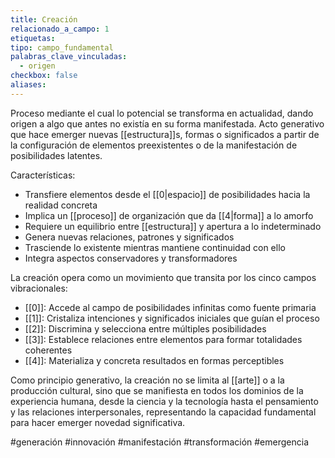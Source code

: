 ```yaml
---
title: Creación
relacionado_a_campo: 1
etiquetas: 
tipo: campo_fundamental
palabras_clave_vinculadas:
  - origen
checkbox: false
aliases:
---
```


Proceso mediante el cual lo potencial se transforma en actualidad, dando origen a algo que antes no existía en su forma manifestada. Acto generativo que hace emerger nuevas [[estructura]]s, formas o significados a partir de la configuración de elementos preexistentes o de la manifestación de posibilidades latentes.

Características:
- Transfiere elementos desde el [[0|espacio]] de posibilidades hacia la realidad concreta
- Implica un [[proceso]] de organización que da [[4|forma]] a lo amorfo
- Requiere un equilibrio entre [[estructura]] y apertura a lo indeterminado
- Genera nuevas relaciones, patrones y significados
- Trasciende lo existente mientras mantiene continuidad con ello
- Integra aspectos conservadores y transformadores

La creación opera como un movimiento que transita por los cinco campos vibracionales:
- [[0]]: Accede al campo de posibilidades infinitas como fuente primaria
- [[1]]: Cristaliza intenciones y significados iniciales que guían el proceso
- [[2]]: Discrimina y selecciona entre múltiples posibilidades
- [[3]]: Establece relaciones entre elementos para formar totalidades coherentes
- [[4]]: Materializa y concreta resultados en formas perceptibles

Como principio generativo, la creación no se limita al [[arte]] o a la producción cultural, sino que se manifiesta en todos los dominios de la experiencia humana, desde la ciencia y la tecnología hasta el pensamiento y las relaciones interpersonales, representando la capacidad fundamental para hacer emerger novedad significativa.

#generación #innovación #manifestación #transformación #emergencia
